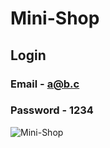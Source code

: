 # Mini-Shop
## Login 
### Email - a@b.c
### Password - 1234
![Mini-Shop](https://user-images.githubusercontent.com/5459532/101261637-71686100-3741-11eb-827b-685e319f68e3.png)

